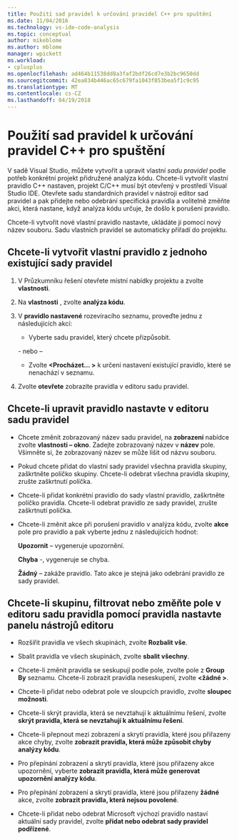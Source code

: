 ```yaml
---
title: Použití sad pravidel k určování pravidel C++ pro spuštění
ms.date: 11/04/2016
ms.technology: vs-ide-code-analysis
ms.topic: conceptual
author: mikeblome
ms.author: mblome
manager: wpickett
ms.workload:
- cplusplus
ms.openlocfilehash: ad464b11538dd8a3faf2bdf26cd7e3b2bc9650dd
ms.sourcegitcommit: 42ea834b446ac65c679fa1043f853bea5f1c9c95
ms.translationtype: MT
ms.contentlocale: cs-CZ
ms.lasthandoff: 04/19/2018
---
```

# <a name="use-rule-sets-to-specify-the-c-rules-to-run"></a>Použití sad pravidel k určování pravidel C++ pro spuštění

V sadě Visual Studio, můžete vytvořit a upravit vlastní *sadu pravidel* podle potřeb konkrétní projekt přidružené analýza kódu. Chcete-li vytvořit vlastní pravidlo C++ nastaven, projekt C/C++ musí být otevřený v prostředí Visual Studio IDE. Otevřete sadu standardních pravidel v nástroji editor sad pravidel a pak přidejte nebo odebrání specifická pravidla a volitelně změňte akci, která nastane, když analýza kódu určuje, že došlo k porušení pravidlo.

Chcete-li vytvořit nové vlastní pravidlo nastavte, ukládáte ji pomocí nový název souboru. Sadu vlastních pravidel se automaticky přiřadí do projektu.

## <a name="to-create-a-custom-rule-from-a-single-existing-rule-set"></a>Chcete-li vytvořit vlastní pravidlo z jednoho existující sady pravidel

1. V Průzkumníku řešení otevřete místní nabídky projektu a zvolte **vlastnosti**.

2. Na **vlastnosti** , zvolte **analýza kódu**.

3. V **pravidlo nastavené** rozevíracího seznamu, proveďte jednu z následujících akcí:

    - Vyberte sadu pravidel, který chcete přizpůsobit.

     \- nebo –

    - Zvolte  **\<Procházet... >** k určení nastavení existující pravidlo, které se nenachází v seznamu.

4. Zvolte **otevřete** zobrazíte pravidla v editoru sadu pravidel.

## <a name="to-modify-a-rule-set-in-the-rule-set-editor"></a>Chcete-li upravit pravidlo nastavte v editoru sadu pravidel

- Chcete změnit zobrazovaný název sadu pravidel, na **zobrazení** nabídce zvolte **vlastnosti – okno**. Zadejte zobrazovaný název v **název** pole. Všimněte si, že zobrazovaný název se může lišit od názvu souboru.

- Pokud chcete přidat do vlastní sady pravidel všechna pravidla skupiny, zaškrtněte políčko skupiny. Chcete-li odebrat všechna pravidla skupiny, zrušte zaškrtnutí políčka.

- Chcete-li přidat konkrétní pravidlo do sady vlastní pravidlo, zaškrtněte políčko pravidla. Chcete-li odebrat pravidlo ze sady pravidel, zrušte zaškrtnutí políčka.

- Chcete-li změnit akce při porušení pravidlo v analýza kódu, zvolte **akce** pole pro pravidlo a pak vyberte jednu z následujících hodnot:

     **Upozornit** – vygeneruje upozornění.

     **Chyba** -, vygeneruje se chyba.

     **Žádný** – zakáže pravidlo. Tato akce je stejná jako odebrání pravidlo ze sady pravidel.

## <a name="to-group-filter-or-change-the-fields-in-the-rule-set-editor-by-using-the-rule-set-editor-toolbar"></a>Chcete-li skupinu, filtrovat nebo změňte pole v editoru sadu pravidla pomocí pravidla nastavte panelu nástrojů editoru

- Rozšířit pravidla ve všech skupinách, zvolte **Rozbalit vše**.

- Sbalit pravidla ve všech skupinách, zvolte **sbalit všechny**.

- Chcete-li změnit pravidla se seskupují podle pole, zvolte pole z **Group By** seznamu. Chcete-li zobrazit pravidla neseskupení, zvolte  **\<žádné >**.

- Chcete-li přidat nebo odebrat pole ve sloupcích pravidlo, zvolte **sloupec možnosti**.

- Chcete-li skrýt pravidla, která se nevztahují k aktuálnímu řešení, zvolte **skrýt pravidla, která se nevztahují k aktuálnímu řešení**.

- Chcete-li přepnout mezi zobrazení a skrytí pravidla, které jsou přiřazeny akce chyby, zvolte **zobrazit pravidla, která může způsobit chyby analýzy kódu**.

- Pro přepínání zobrazení a skrytí pravidla, které jsou přiřazeny akce upozornění, vyberte **zobrazit pravidla, která může generovat upozornění analýzy kódu**.

- Pro přepínání zobrazení a skrytí pravidla, které jsou přiřazeny **žádné** akce, zvolte **zobrazit pravidla, která nejsou povolené**.

- Chcete-li přidat nebo odebrat Microsoft výchozí pravidlo nastaví aktuální sady pravidel, zvolte **přidat nebo odebrat sady pravidel podřízené**.
